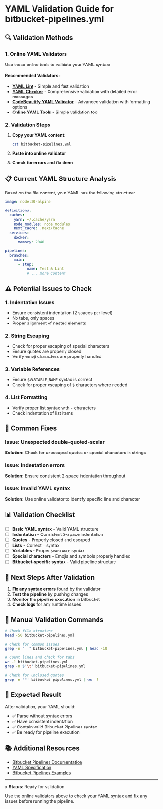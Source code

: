# YAML Validation Guide for bitbucket-pipelines.yml

## 🔍 **Validation Methods**

### 1. **Online YAML Validators**

Use these online tools to validate your YAML syntax:

#### **Recommended Validators:**

- **[YAML Lint](https://www.yamllint.com/)** - Simple and fast validation
- **[YAML Checker](https://yamlchecker.com/)** - Comprehensive validation with detailed error messages
- **[CodeBeautify YAML Validator](https://codebeautify.org/yaml-validator)** - Advanced validation with formatting options
- **[Online YAML Tools](https://onlineyamltools.com/validate-yaml)** - Simple validation tool

### 2. **Validation Steps**

1. **Copy your YAML content:**

   ```bash
   cat bitbucket-pipelines.yml
   ```

2. **Paste into online validator**

3. **Check for errors and fix them**

## 📋 **Current YAML Structure Analysis**

Based on the file content, your YAML has the following structure:

```yaml
image: node:20-alpine

definitions:
  caches:
    yarn: ~/.cache/yarn
    node_modules: node_modules
    next_cache: .next/cache
  services:
    docker:
      memory: 2048

pipelines:
  branches:
    main:
      - step:
          name: Test & Lint
          # ... more content
```

## ⚠️ **Potential Issues to Check**

### 1. **Indentation Issues**

- Ensure consistent indentation (2 spaces per level)
- No tabs, only spaces
- Proper alignment of nested elements

### 2. **String Escaping**

- Check for proper escaping of special characters
- Ensure quotes are properly closed
- Verify emoji characters are properly handled

### 3. **Variable References**

- Ensure `$VARIABLE_NAME` syntax is correct
- Check for proper escaping of `$` characters where needed

### 4. **List Formatting**

- Verify proper list syntax with `-` characters
- Check indentation of list items

## 🔧 **Common Fixes**

### **Issue: Unexpected double-quoted-scalar**

**Solution:** Check for unescaped quotes or special characters in strings

### **Issue: Indentation errors**

**Solution:** Ensure consistent 2-space indentation throughout

### **Issue: Invalid YAML syntax**

**Solution:** Use online validator to identify specific line and character

## 📊 **Validation Checklist**

- [ ] **Basic YAML syntax** - Valid YAML structure
- [ ] **Indentation** - Consistent 2-space indentation
- [ ] **Quotes** - Properly closed and escaped
- [ ] **Lists** - Correct `-` syntax
- [ ] **Variables** - Proper `$VARIABLE` syntax
- [ ] **Special characters** - Emojis and symbols properly handled
- [ ] **Bitbucket-specific syntax** - Valid pipeline structure

## 🚀 **Next Steps After Validation**

1. **Fix any syntax errors** found by the validator
2. **Test the pipeline** by pushing changes
3. **Monitor the pipeline execution** in Bitbucket
4. **Check logs** for any runtime issues

## 📝 **Manual Validation Commands**

```bash
# Check file structure
head -50 bitbucket-pipelines.yml

# Check for common issues
grep -n "  " bitbucket-pipelines.yml | head -10

# Count lines and check for tabs
wc -l bitbucket-pipelines.yml
grep -n $'\t' bitbucket-pipelines.yml

# Check for unclosed quotes
grep -n '"' bitbucket-pipelines.yml | wc -l
```

## 🎯 **Expected Result**

After validation, your YAML should:

- ✅ Parse without syntax errors
- ✅ Have consistent indentation
- ✅ Contain valid Bitbucket Pipelines syntax
- ✅ Be ready for pipeline execution

## 📚 **Additional Resources**

- [Bitbucket Pipelines Documentation](https://support.atlassian.com/bitbucket-cloud/docs/get-started-with-bitbucket-pipelines/)
- [YAML Specification](https://yaml.org/spec/)
- [Bitbucket Pipelines Examples](https://bitbucket.org/product/features/pipelines)

---
x
**Status**: Ready for validation

Use the online validators above to check your YAML syntax and fix any issues before running the pipeline.
